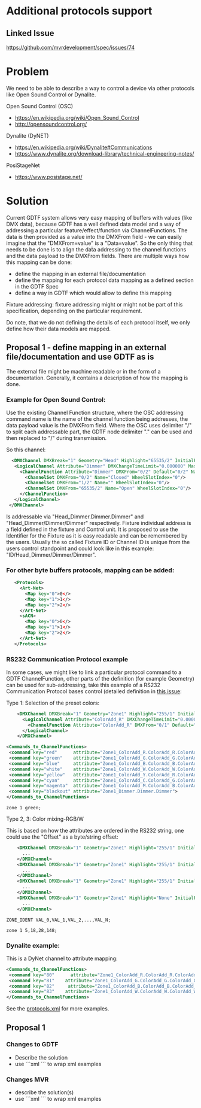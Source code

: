 # Additional protocols support

## Linked Issue

https://github.com/mvrdevelopment/spec/issues/74

# Problem

We need to be able to describe a way to control a device via other protocols like Open Sound Control or Dynalite.

Open Sound Control (OSC)

- https://en.wikipedia.org/wiki/Open_Sound_Control
- http://opensoundcontrol.org/

Dynalite (DyNET)

- https://en.wikipedia.org/wiki/Dynalite#Communications
- https://www.dynalite.org/download-library/technical-engineering-notes/

PosiStageNet

- https://www.posistage.net/


# Solution

Current GDTF system allows very easy mapping of buffers with values (like DMX data), because GDTF has a well defined data model and a way of addressing a particular feature/effect/function via ChannelFunctions. The data is then provided as a value into the DMXFrom field - we can easily imagine that the "DMXFrom=value" is a "Data=value". So the only thing that needs to be done is to align the daẗa addressing to the channel functions and the data payload to the DMXFrom fields. There are multiple ways how this mapping can be done:

- define the mapping in an external file/documentation
- define the mapping for each protocol data mapping as a defined section in the GDTF Spec
- define a way in GDTF which would allow to define this mapping

Fixture addressing: fixture addressing might or might not be part of this specification, depending on the particular requirement.

Do note, that we do not defining the details of each protocol  itself, we only define how their data models are mapped.

## Proposal 1 - define mapping in an external file/documentation and use GDTF as is

The external file might be machine readable or in the form of a documentation. Generally, it contains a description of how the mapping is done. 

### Example for Open Sound Control:

Use the existing Channel Function structure, where the OSC addressing command name is the name of the channel function being addresses, the data payload value is the DMXFrom field. Where the OSC uses delimiter "/" to split each addressable part, the GDTF node delimiter "." can be used and then replaced to "/" during transmission.

So this channel:

 ```xml
   <DMXChannel DMXBreak="1" Geometry="Head" Highlight="65535/2" InitialFunction="Head_Dimmer.Dimmer.Dimmer" Offset="">
    <LogicalChannel Attribute="Dimmer" DMXChangeTimeLimit="0.000000" Master="Grand" MibFade="0.000000" Snap="No">
      <ChannelFunction Attribute="Dimmer" DMXFrom="0/2" Default="0/2" Name="Dimmer" OriginalAttribute="Dimmer intensity" PhysicalFrom="0.000000" PhysicalTo="1.000000" RealAcceleration="0.000000" RealFade="0.000000">
        <ChannelSet DMXFrom="0/2" Name="Closed" WheelSlotIndex="0"/>
        <ChannelSet DMXFrom="1/2" Name="" WheelSlotIndex="0"/>
        <ChannelSet DMXFrom="65535/2" Name="Open" WheelSlotIndex="0"/>
      </ChannelFunction>
    </LogicalChannel>
  </DMXChannel>
```

Is addressable via "Head_Dimmer.Dimmer.Dimmer" and "Head_Dimmer/Dimmer/Dimmer" respectively. 
Fixture individual address is a field defined in the fixture and Control unit. It is proposed to use the Identifier for the Fixture as it is easy readable and can be remembered by the users. Usually the so called Fixture ID or Channel ID is unique from the users control standpoint and could look like in this example: "ID/Head_Dimmer/Dimmer/Dimmer". 

### For other byte buffers protocols, mapping can be added:

 ```xml
    <Protocols>
      <Art-Net>
        <Map key="0">0</>
        <Map key="1">1</>
        <Map key="2">2</>
      </Art-Net>
      <sACN>
        <Map key="0">0</>
        <Map key="1">1</>
        <Map key="2">2</>
      </Art-Net>
    </Protocols>
 ```

### RS232 Communication Protocol example

In some cases, we might like to link a particular protocol command to a GDTF ChannelFunction, other parts of the definition (for example Geometry) can be used for sub-addressing, take this example of a RS232 Communication Protocol bases control (detailed definition in [this issue](https://github.com/mvrdevelopment/spec/issues/74):

Type 1: Selection of the preset colors:

  ```xml
      <DMXChannel DMXBreak="1" Geometry="Zone1" Highlight="255/1" InitialFunction="Zone1_ColorAdd_R.ColorAdd_R.ColorAdd_R 1" Offset="1">
        <LogicalChannel Attribute="ColorAdd_R" DMXChangeTimeLimit="0.000000" Master="None" MibFade="0.000000" Snap="No">
          <ChannelFunction Attribute="ColorAdd_R" DMXFrom="0/1" Default="255/1" Name="ColorAdd_R 1" OriginalAttribute="" PhysicalFrom="0.000000" PhysicalTo="1.000000" RealAcceleration="0.000000" RealFade="0.000000"/>
        </LogicalChannel>
      </DMXChannel>
  ```


 ```xml
 <Commands_to_ChannelFunctions>
  <command key="red"      attribute="Zone1_ColorAdd_R.ColorAdd_R.ColorAdd_R">  
  <command key="green"    attribute="Zone1_ColorAdd_G.ColorAdd_G.ColorAdd_G">  
  <command key="blue"     attribute="Zone1_ColorAdd_B.ColorAdd_B.ColorAdd_B">  
  <command key="white"    attribute="Zone1_ColorAdd_W.ColorAdd_W.ColorAdd_W"> 
  <command key="yellow"   attribute="Zone1_ColorAdd_Y.ColorAdd_R.ColorAdd_Y"> 
  <command key="cyan"     attribute="Zone1_ColorAdd_C.ColorAdd_G.ColorAdd_C"> 
  <command key="magenta"  attribute="Zone1_ColorAdd_M.ColorAdd_B.ColorAdd_M"> 
  <command key="blackout" attribute="Zone1_Dimmer.Dimmer.Dimmer"> 
 </Commands_to_ChannelFunctions>
 ```

`zone 1 green;`

Type 2, 3: Color mixing-RGB/W

This is based on how the attributes are ordered in the RS232 string, one could use the "Offset" as a byte/string offset:

  ```xml
      <DMXChannel DMXBreak="1" Geometry="Zone1" Highlight="255/1" InitialFunction="Zone1_ColorAdd_R.ColorAdd_R.ColorAdd_R" Offset="1" rs-232-area="zone 1"  rs-232-offset="0">
        ...
      </DMXChannel>
      <DMXChannel DMXBreak="1" Geometry="Zone1" Highlight="255/1" InitialFunction="Zone1_ColorAdd_G.ColorAdd_G.ColorAdd_G" Offset="2"  rs-232-area="zone 1" rs-232-offset="1">
        ...
      </DMXChannel>
      <DMXChannel DMXBreak="1" Geometry="Zone1" Highlight="255/1" InitialFunction="Zone1_ColorAdd_B.ColorAdd_B.ColorAdd_B" Offset="3"  rs-232-area="zone 1" rs-232-offset="2">
        ...
      </DMXChannel>
      <DMXChannel DMXBreak="1" Geometry="Zone1" Highlight="None" InitialFunction="Zone1_ColorAdd_W.ColorAdd_W.ColorAdd_W" Offset="4"  rs-232-area="zone 1" rs-232-offset="3">
        ...
      </DMXChannel>
  ```
`ZONE_IDENT VAL_0,VAL_1,VAL_2,...,VAL_N;`

`zone 1 5,18,28,148;`

### Dynalite example:

This is a DyNet channel to attribute mapping:

 ```xml
 <Commands_to_ChannelFunctions>
  <command key="80"      attribute="Zone1_ColorAdd_R.ColorAdd_R.ColorAdd_R">  
  <command key="81"    attribute="Zone1_ColorAdd_G.ColorAdd_G.ColorAdd_G">  
  <command key="82"     attribute="Zone1_ColorAdd_B.ColorAdd_B.ColorAdd_B">  
  <command key="83"    attribute="Zone1_ColorAdd_W.ColorAdd_W.ColorAdd_W"> 
 </Commands_to_ChannelFunctions>
 ```

See the [protocols.xml](./protocols.xml) for more examples.


## Proposal 1

### Changes to GDTF

- Describe the solution
- use \`\`\`xml \`\`\` to wrap xml examples

### Changes MVR

- describe the solution(s)
- use \`\`\`xml \`\`\` to wrap xml examples
